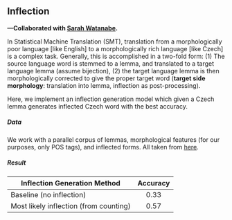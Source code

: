 ## Inflection

**—Collaborated with [Sarah Watanabe](https://github.com/swatana3).**

In Statistical Machine Translation (SMT), translation from a morphologically poor language [like English] to a morphologically rich language [like Czech] is a complex task. Generally, this is accomplished in a two-fold form: (1) The source language word is stemmed to a lemma, and translated to a target language lemma (assume bijection), (2) the target language lemma is then morphologically corrected to give the proper target word (**target side morphology**: translation into lemma, inflection as post-processing).

Here, we implement an inflection generation model which given a Czech lemma generates inflected Czech word with the best accuracy.

##### Data
We work with a parallel corpus of lemmas, morphological features (for our purposes, only POS tags), and inflected forms. All taken from [here](https://catalog.ldc.upenn.edu/LDC2006T01).

##### Result
| Inflection Generation Method |  Accuracy  |
| --------------- |:---------:|
| Baseline (no inflection) | 0.33 |
| Most likely inflection (from counting) | 0.57 |
